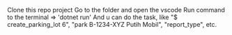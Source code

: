 Clone this repo project
Go to the folder and open the vscode
Run command to the terminal => 'dotnet run'
And u can do the task, like "$ create_parking_lot 6", "park B-1234-XYZ Putih Mobil", "report_type", etc.
